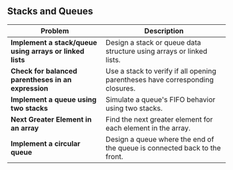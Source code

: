 ##  Stacks and Queues

| Problem                                                        | Description                                                                 |
|----------------------------------------------------------------|-----------------------------------------------------------------------------|
| **Implement a stack/queue using arrays or linked lists**       | Design a stack or queue data structure using arrays or linked lists.        |
| **Check for balanced parentheses in an expression**            | Use a stack to verify if all opening parentheses have corresponding closures.|
| **Implement a queue using two stacks**                         | Simulate a queue's FIFO behavior using two stacks.                          |
| **Next Greater Element in an array**                           | Find the next greater element for each element in the array.                |
| **Implement a circular queue**                                 | Design a queue where the end of the queue is connected back to the front.   |

